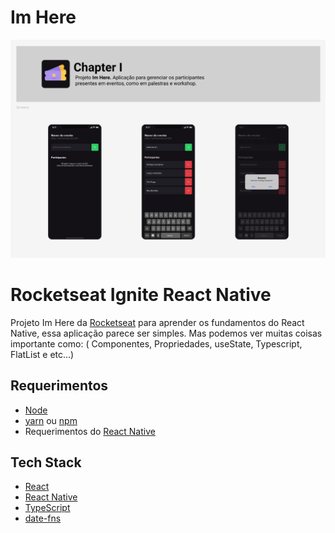 # Im Here

![Cover](./.github/cover.png)

# Rocketseat Ignite React Native

Projeto Im Here da [Rocketseat](https://www.youtube.com/c/RocketSeat) para aprender os fundamentos
do React Native, essa aplicação parece ser simples. Mas podemos ver muitas coisas importante como: (
Componentes, Propriedades, useState, Typescript, FlatList e etc...)

## Requerimentos

- [Node](https://nodejs.org)
- [yarn](https://yarnpkg.com/getting-started/install) ou [npm](https://www.npmjs.com)
- Requerimentos do [React Native](https://reactnative.dev)

## Tech Stack

- [React](https://reactjs.org)
- [React Native](https://reactnative.dev)
- [TypeScript](https://www.typescriptlang.org)
- [date-fns](https://www.npmjs.com/package/date-fns)